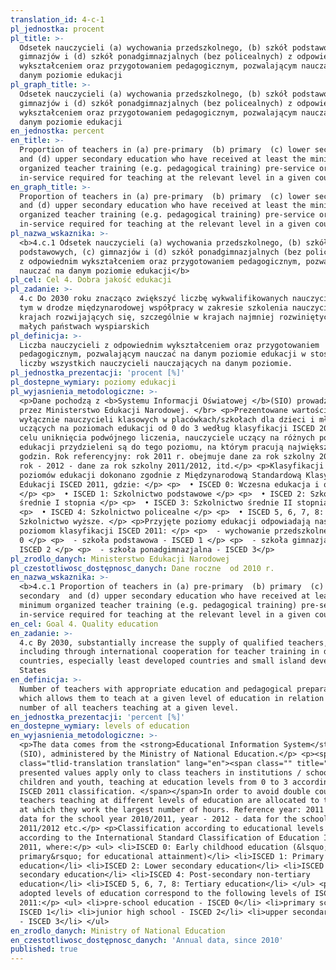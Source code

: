 ```yaml
---
translation_id: 4-c-1
pl_jednostka: procent
pl_title: >-
  Odsetek nauczycieli (a) wychowania przedszkolnego, (b) szkół podstawowych, (c)
  gimnazjów i (d) szkół ponadgimnazjalnych (bez policealnych) z odpowiednim
  wykształceniem oraz przygotowaniem pedagogicznym, pozwalającym nauczać na
  danym poziomie edukacji
pl_graph_title: >-
  Odsetek nauczycieli (a) wychowania przedszkolnego, (b) szkół podstawowych, (c)
  gimnazjów i (d) szkół ponadgimnazjalnych (bez policealnych) z odpowiednim
  wykształceniem oraz przygotowaniem pedagogicznym, pozwalającym nauczać na
  danym poziomie edukacji
en_jednostka: percent
en_title: >-
  Proportion of teachers in (a) pre-primary  (b) primary  (c) lower secondary 
  and (d) upper secondary education who have received at least the minimum
  organized teacher training (e.g. pedagogical training) pre-service or
  in-service required for teaching at the relevant level in a given country
en_graph_title: >-
  Proportion of teachers in (a) pre-primary  (b) primary  (c) lower secondary 
  and (d) upper secondary education who have received at least the minimum
  organized teacher training (e.g. pedagogical training) pre-service or
  in-service required for teaching at the relevant level in a given country
pl_nazwa_wskaznika: >-
  <b>4.c.1 Odsetek nauczycieli (a) wychowania przedszkolnego, (b) szkół
  podstawowych, (c) gimnazjów i (d) szkół ponadgimnazjalnych (bez policealnych)
  z odpowiednim wykształceniem oraz przygotowaniem pedagogicznym, pozwalającym
  nauczać na danym poziomie edukacji</b>
pl_cel: Cel 4. Dobra jakość edukacji
pl_zadanie: >-
  4.c Do 2030 roku znacząco zwiększyć liczbę wykwalifikowanych nauczycieli, w
  tym w drodze międzynarodowej współpracy w zakresie szkolenia nauczycieli w
  krajach rozwijających się, szczególnie w krajach najmniej rozwiniętych i
  małych państwach wyspiarskich
pl_definicja: >-
  Liczba nauczycieli z odpowiednim wykształceniem oraz przygotowaniem
  pedagogicznym, pozwalającym nauczać na danym poziomie edukacji w stosunku do
  liczby wszystkich nauczycieli nauczających na danym poziomie.
pl_jednostka_prezentacji: 'procent [%]'
pl_dostepne_wymiary: poziomy edukacji
pl_wyjasnienia_metodologiczne: >-
  <p>Dane pochodzą z <b>Systemu Informacji Oświatowej </b>(SIO) prowadzonego
  przez Ministerstwo Edukacji Narodowej. </br> <p>Prezentowane wartości dotyczą
  wyłącznie nauczycieli klasowych w placówkach/szkołach dla dzieci i młodzieży,
  uczących na poziomach edukacji od 0 do 3 według klasyfikacji ISCED 2011. W
  celu uniknięcia podwójnego liczenia, nauczyciele uczący na różnych poziomach
  edukacji przydzieleni są do tego poziomu, na którym pracują największą liczbę
  godzin. Rok referencyjny: rok 2011 r. obejmuje dane za rok szkolny 2010/2011,
  rok - 2012 - dane za rok szkolny 2011/2012, itd.</p> <p>Klasyfikacji według
  poziomów edukacji dokonano zgodnie z Międzynarodową Standardową Klasyfikacją
  Edukacji ISCED 2011, gdzie: </p> <p>  • ISCED 0: Wczesna edukacja i opieka
  </p> <p>  • ISCED 1: Szkolnictwo podstawowe </p> <p>  • ISCED 2: Szkolnictwo
  średnie I stopnia </p> <p>  • ISCED 3: Szkolnictwo średnie II stopnia </p>
  <p>  • ISCED 4: Szkolnictwo policealne </p> <p>  • ISCED 5, 6, 7, 8:
  Szkolnictwo wyższe. </p> <p>Przyjęte poziomy edukacji odpowiadają następującym
  poziomom klasyfikacji ISCED 2011: </p> <p>  - wychowanie przedszkolne - ISCED
  0 </p> <p>  - szkoła podstawowa - ISCED 1 </p> <p>  - szkoła gimnazjalna -
  ISCED 2 </p> <p>  - szkoła ponadgimnazjalna - ISCED 3</p>
pl_zrodlo_danych: Ministerstwo Edukacji Narodowej
pl_czestotliwosc_dostępnosc_danych: Dane roczne  od 2010 r.
en_nazwa_wskaznika: >-
  <b>4.c.1 Proportion of teachers in (a) pre-primary  (b) primary  (c) lower
  secondary  and (d) upper secondary education who have received at least the
  minimum organized teacher training (e.g. pedagogical training) pre-service or
  in-service required for teaching at the relevant level in a given country</b>
en_cel: Goal 4. Quality education
en_zadanie: >-
  4.c By 2030, substantially increase the supply of qualified teachers,
  including through international cooperation for teacher training in developing
  countries, especially least developed countries and small island developing
  States
en_definicja: >-
  Number of teachers with appropriate education and pedagogical preparation,
  which allows them to teach at a given level of education in relation to the
  number of all teachers teaching at a given level.
en_jednostka_prezentacji: 'percent [%]'
en_dostepne_wymiary: levels of education
en_wyjasnienia_metodologiczne: >-
  <p>The data comes from the <strong>Educational Information System</strong>
  (SIO), administered by the Ministry of National Education.</p> <p><span
  class="tlid-translation translation" lang="en"><span class="" title="">The
  presented values apply only to class teachers in institutions / schools for
  children and youth, teaching at education levels from 0 to 3 according to the
  ISCED 2011 classification. </span></span>In order to avoid double counting,
  teachers teaching at different levels of education are allocated to the level
  at which they work the largest number of hours. Reference year: 2011 includes
  data for the school year 2010/2011, year - 2012 - data for the school year
  2011/2012 etc.</p> <p>Classification according to educational levels was made
  according to the International Standard Classification of Education ISCED
  2011, where:</p> <ul> <li>ISCED 0: Early childhood education (&lsquo;less than
  primary&rsquo; for educational attainment)</li> <li>ISCED 1: Primary
  education</li> <li>ISCED 2: Lower secondary education</li> <li>ISCED 3: Upper
  secondary education</li> <li>ISCED 4: Post-secondary non-tertiary
  education</li> <li>ISCED 5, 6, 7, 8: Tertiary education</li> </ul> <p>The
  adopted levels of education correspond to the following levels of ISCED
  2011:</p> <ul> <li>pre-school education - ISCED 0</li> <li>primary school -
  ISCED 1</li> <li>junior high school - ISCED 2</li> <li>upper secondary school
  - ISCED 3</li> </ul>
en_zrodlo_danych: Ministry of National Education
en_czestotliwosc_dostępnosc_danych: 'Annual data, since 2010'
published: true
---
```

